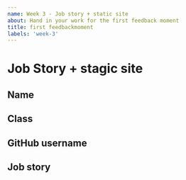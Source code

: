 ```yaml
---
name: Week 3 - Job story + static site
about: Hand in your work for the first feedback moment
title: first feedbackmoment
labels: 'week-3'
---
```


# Job Story + stagic site

## Name
<!-- Add your name here -->

## Class
<!-- Add your class here -->

## GitHub username
<!-- Add a link to your github repo where your static site can be found -->

## Job story
<!-- write your job story here -->
